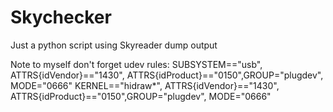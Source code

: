 Skychecker
=========

Just a python script using Skyreader dump output 

Note to myself don't forget udev rules:
SUBSYSTEM=="usb", ATTRS{idVendor}=="1430", ATTRS{idProduct}=="0150",GROUP="plugdev", MODE="0666"
KERNEL=="hidraw*", ATTRS{idVendor}=="1430", ATTRS{idProduct}=="0150",GROUP="plugdev", MODE="0666" 
